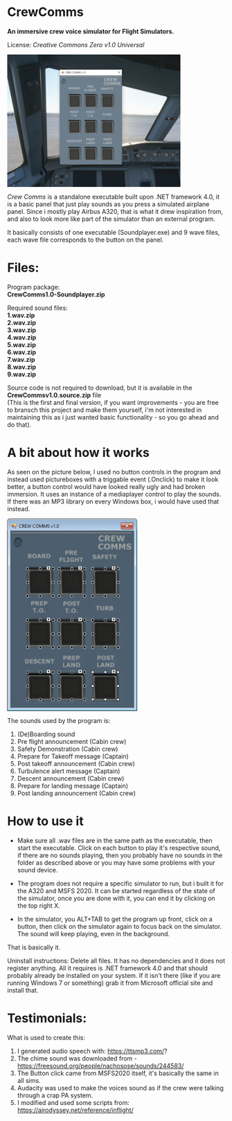 # CrewComms

**An immersive crew voice simulator for Flight Simulators.**

License: *Creative Commons Zero v1.0 Universal*

<img align="top" width="400" src="https://github.com/ProIntegritate/CrewComms/blob/main/Demo.png" />

*Crew Comms* is a standalone executable built upon .NET framework 4.0, it is a basic panel that just play sounds as you press a simulated airplane panel. Since i mostly play Airbus A320, that is what it drew inspiration from, and also to look more like part of the simulator than an external program.

It basically consists of one executable (Soundplayer.exe) and 9 wave files, each wave file corresponds to the button on the panel. 

# Files:

Program package:<br/>
**CrewComms1.0-Soundplayer.zip** <br/>

Required sound files:<br/>
**1.wav.zip** <br/>
**2.wav.zip** <br/>
**3.wav.zip** <br/>
**4.wav.zip** <br/>
**5.wav.zip** <br/>
**6.wav.zip** <br/>
**7.wav.zip** <br/>
**8.wav.zip** <br/>
**9.wav.zip** <br/>

Source code is not required to download, but it is available in the **CrewCommsv1.0.source.zip** file <br/>
(This is the first and final version, if you want improvements - you are free to bransch this project and make them yourself, i'm not interested in maintaining this as i just wanted basic functionality - so you go ahead and do that).

# A bit about how it works

As seen on the picture below, I used no button controls in the program and instead used pictureboxes with a triggable event (.Onclick) to make it look better, a button control would have looked really ugly and had broken immersion. It uses an instance of a mediaplayer control to play the sounds. If there was an MP3 library on every Windows box, i would have used that instead.

<img align="top" width="300" src="https://github.com/ProIntegritate/CrewComms/blob/main/SoundPlayer.png" />

The sounds used by the program is:

1. (De)Boarding sound
2. Pre flight announcement (Cabin crew)
3. Safety Demonstration (Cabin crew)
4. Prepare for Takeoff message (Captain)
5. Post takeoff announcement (Cabin crew)
6. Turbulence alert message (Captain)
7. Descent announcement (Cabin crew)
8. Prepare for landing message (Captain)
9. Post landing announcement (Cabin crew)

# How to use it

- Make sure all .wav files are in the same path as the executable, then start the executable. Click on each button to play it's respective sound, if there are no sounds playing, then you probably have no sounds in the folder as described above or you may have some problems with your sound device.

- The program does not require a specific simulator to run, but i built it for the A320 and MSFS 2020. It can be started regardless of the state of the simulator, once you are done with it, you can end it by clicking on the top right X.

- In the simulator, you ALT+TAB to get the program up front, click on a button, then click on the simulator again to focus back on the simulator. The sound will keep playing, even in the background.

That is basically it.

Uninstall instructions: Delete all files. It has no dependencies and it does not register anything. All it requires is .NET framework 4.0 and that should probably already be installed on your system. If it isn't there (like if you are running Windows 7 or something) grab it from Microsoft official site and install that.

# Testimonials:

What is used to create this:

1. I generated audio speech with: https://ttsmp3.com/?
2. The chime sound was downloaded from - https://freesound.org/people/nachosose/sounds/244583/
3. The Button click came from MSFS2020 itself, it's basically the same in all sims.
4. Audacity was used to make the voices sound as if the crew were talking through a crap PA system.
5. I modified and used some scripts from: https://airodyssey.net/reference/inflight/
